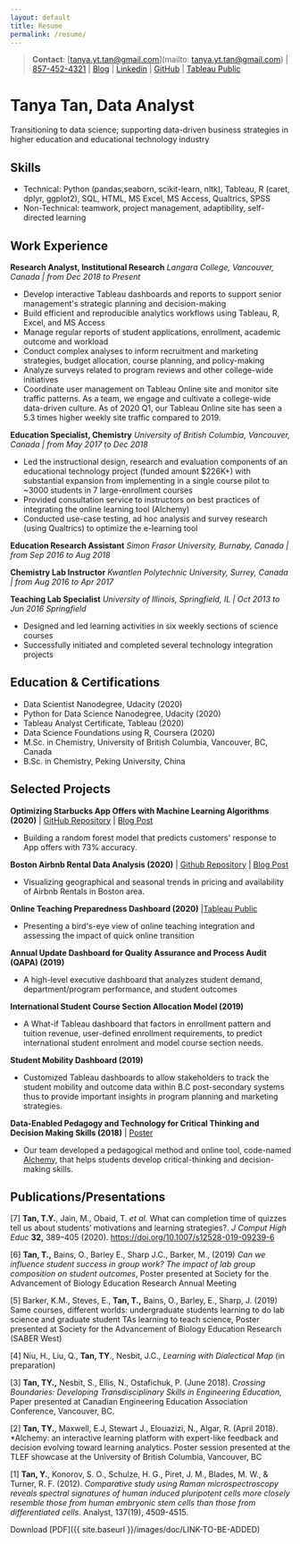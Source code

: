 ```yaml
---
layout: default
title: Resume
permalink: /resume/
---
```

> **Contact**:   [tanya.yt.tan@gmail.com](mailto: tanya.yt.tan@gmail.com) | [857-452-4321](tel:8574524321) | [Blog](https://tanyayt.github.io/) | [Linkedin]( https://www.linkedin.com/in/tanyatan/ ) | [GitHub](https://github.com/tanyayt) | [Tableau Public](https://public.tableau.com/profile/tanyayt) 
# Tanya Tan, Data Analyst
Transitioning to data science; supporting data-driven business strategies in higher education and educational technology industry
## Skills

- Technical: Python (pandas,seaborn, scikit-learn, nltk), Tableau, R (caret, dplyr, ggplot2), SQL, HTML, MS Excel, MS Access, Qualtrics, SPSS
- Non-Technical: teamwork, project management, adaptibility, self-directed learning

## Work Experience
**Research Analyst, Institutional Research**
*Langara College, Vancouver, Canada  |  from Dec 2018 to Present* 
- Develop interactive Tableau dashboards and reports to support senior management's strategic planning and decision-making
- Build efficient and reproducible analytics workflows using Tableau, R, Excel, and MS Access
- Manage regular reports of student applications, enrollment, academic outcome and workload
- Conduct complex analyses to inform recruitment and marketing strategies, budget allocation, course planning, and policy-making
- Analyze surveys related to program reviews and other college-wide initiatives
- Coordinate user management on Tableau Online site and monitor site traffic patterns. As a team, we engage and cultivate a college-wide data-driven culture. As of 2020 Q1, our Tableau Online site has seen a 5.3 times higher weekly site traffic compared to 2019.

**Education Specialist, Chemistry**
*University of British Columbia, Vancouver, Canada | from May 2017 to Dec 2018* 
- Led the instructional design, research and evaluation components of an educational technology project (funded amount $226K+) with substantial expansion from implementing in a single course pilot to ~3000 students in 7 large-enrollment courses
- Provided consultation service to instructors on best practices of integrating the online learning tool (Alchemy)
- Conducted use-case testing, ad hoc analysis and survey research (using Qualtrics) to optimize the e-learning tool

**Education Research Assistant**
*Simon Frasor University, Burnaby, Canada  |  from Sep 2016 to Aug 2018* 

**Chemistry Lab Instructor**
*Kwantlen Polytechnic University, Surrey, Canada  | from  Aug  2016 to Apr 2017* 

**Teaching Lab Specialist** 
*University of Illinois, Springfield, IL |  Oct  2013 to Jun 2016 Springfield* 
*   Designed and led learning activities in six weekly sections of science courses 
*   Successfully initiated and completed several technology integration projects

## Education & Certifications
- Data Scientist Nanodegree, Udacity (2020) 
- Python for Data Science Nanodegree, Udacity (2020)
- Tableau Analyst Certificate, Tableau (2020)
- Data Science Foundations using R, Coursera  (2020)
- M.Sc. in Chemistry, University of British Columbia, Vancouver, BC, Canada
- B.Sc. in Chemistry, Peking University, China

## Selected Projects
**Optimizing Starbucks App Offers with Machine Learning Algorithms (2020)**  | [GitHub Repository](https://github.com/tanyayt/starbucks_optimizing_app_offers) | [Blog Post](https://tanyayt.github.io/Optimizing-App-Offers-Starbucks/)

- Building a random forest model that predicts customers' response to App offers with 73% accuracy. 

**Boston Airbnb Rental Data Analysis (2020)** | [Github Repository](https://github.com/tanyayt/boston_airbnb_analysis) | [Blog Post](https://tanyayt.github.io/Boston-airbnb-market/)

- Visualizing geographical and seasonal trends in pricing and availability of Airbnb Rentals in Boston area. 

**Online Teaching Preparedness Dashboard (2020)** |[Tableau Public](https://public.tableau.com/views/OnlineTeachingPreparednessDashboard/OnlineTeachingPreparednessDashboard?:language=en&:display_count=y&:origin=viz_share_link )

- Presenting a bird's-eye view of online teaching integration and assessing the impact of quick online transition

**Annual Update Dashboard for Quality Assurance and Process Audit (QAPA) (2019)**

- A high-level executive dashboard that analyzes student demand, department/program performance, and student outcomes

**International Student Course Section Allocation Model (2019)** 

- A What-if Tableau dashboard that factors in enrollment pattern and tuition revenue, user-defined enrollment requirements, to predict international student enrolment and model course section needs.

**Student Mobility Dashboard (2019)**

* Customized Tableau dashboards to allow stakeholders to track the student mobility and outcome data within B.C post-secondary systems thus to provide important insights in program planning and marketing strategies.

**Data-Enabled Pedagogy and Technology for Critical Thinking and Decision Making Skills (2018)** | [Poster](https://tlef2.sites.olt.ubc.ca/files/2018/05/SCI_Walter_Algar.png)

*  Our team developed a pedagogical method and online tool, code-named [Alchemy](https://alchemy.elearning.ubc.ca/#/login), that helps students develop critical-thinking and decision-making skills. 

## Publications/Presentations

[7] **Tan, T.Y.**, Jain, M., Obaid, T. *et al.* What can completion time of quizzes tell us about students’ motivations and learning strategies?. *J Comput High Educ* **32,** 389–405 (2020). https://doi.org/10.1007/s12528-019-09239-6

[6] **Tan, T.,** Bains, O., Barley E., Sharp J.C., Barker, M., (2019) *Can we influence student success in group work? The impact of lab group composition on student outcomes*, Poster presented at Society for the Advancement of Biology Education Research Annual Meeting

[5] Barker, K.M., Steves, E., **Tan, T.,** Bains, O., Barley, E., Sharp, J. (2019) Same courses, different worlds: undergraduate students learning to do lab science and graduate student TAs learning to teach science, Poster presented at Society for the Advancement of Biology Education Research (SABER West)

[4] Niu, H., Liu, Q., **Tan, TY**., Nesbit, J.C., *Learning with Dialectical Map* (in preparation)

[3] **Tan, TY.,** Nesbit, S., Ellis, N., Ostafichuk, P. (June 2018). C*rossing Boundaries: Developing Transdisciplinary Skills in Engineering Education,* Paper presented at Canadian Engineering Education Association Conference, Vancouver, BC.

[2] **Tan, TY.**, Maxwell, E.J, Stewart J., Elouazizi, N., Algar, R. (April 2018). *Alchemy: an interactive learning platform with expert-like feedback and decision evolving toward learning analytics. Poster session presented at the TLEF showcase at the University of British Columbia, Vancouver, BC

[1] **Tan, Y.**, Konorov, S. O., Schulze, H. G., Piret, J. M., Blades, M. W., & Turner, R. F. (2012). *Comparative study using Raman microspectroscopy reveals spectral signatures of human induced pluripotent cells more closely resemble those from human embryonic stem cells than those from differentiated cells*. Analyst, 137(19), 4509-4515.

Download [PDF]({{ site.baseurl }}/images/doc/LINK-TO-BE-ADDED)